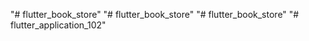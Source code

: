 "# flutter_book_store" 
"# flutter_book_store" 
"# flutter_book_store" 
"# flutter_application_102" 

